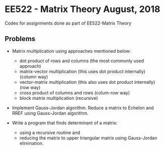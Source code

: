 # EE522 - Matrix Theory August, 2018
Codes for assignments done as part of EE522-Matrix Theory

## Problems

-  Matrix multiplication using approaches mentioned below:
   - dot product of rows and columns (the most commonly used approach)
   - matrix-vector multiplication (this uses dot product internally) (column way)
   - vector-matrix multiplication (this also uses dot product internally) (row way)
   - cross product of columns and rows (colum-row way)
   - block matrix multiplication (recursive)
   
-  Implement Gauss-Jordan algorithm. Reduce a matrix to Echelon and RREF using Gauss-Jordan algorithm.

-  Write a program that finds determinant of a matrix:
   - using a recursive routine and 
   - reducing the matrix to upper triangular matrix using Gauss-Jordan elimination.
  

